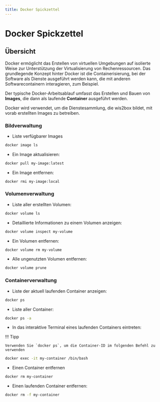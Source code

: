 ```yaml
---
title: Docker Spickzettel
---
```


# Docker Spickzettel

## Übersicht

Docker ermöglicht das Erstellen von virtuellen Umgebungen auf isolierte Weise zur Unterstützung der Virtualisierung von Rechenressourcen. Das grundlegende Konzept hinter Docker ist die Containerisierung, bei der Software als Dienste ausgeführt werden kann, die mit anderen Softwarecontainern interagieren, zum Beispiel.

Der typische Docker-Arbeitsablauf umfasst das Erstellen und Bauen von **Images**, die dann als laufende **Container** ausgeführt werden.

Docker wird verwendet, um die Dienstesammlung, die wis2box bildet, mit vorab erstellten Images zu betreiben.

### Bildverwaltung

* Liste verfügbarer Images

```bash
docker image ls
```

* Ein Image aktualisieren:

```bash
docker pull my-image:latest
```

* Ein Image entfernen:

```bash
docker rmi my-image:local
```

### Volumenverwaltung

* Liste aller erstellten Volumen:

```bash
docker volume ls
```

* Detaillierte Informationen zu einem Volumen anzeigen:

```bash
docker volume inspect my-volume
```

* Ein Volumen entfernen:

```bash
docker volume rm my-volume
```

* Alle ungenutzten Volumen entfernen:

```bash
docker volume prune
```

### Containerverwaltung

* Liste der aktuell laufenden Container anzeigen:

```bash
docker ps
```

* Liste aller Container:

```bash
docker ps -a
```

* In das interaktive Terminal eines laufenden Containers eintreten:


!!! Tipp

    Verwenden Sie `docker ps`, um die Container-ID im folgenden Befehl zu verwenden

```bash
docker exec -it my-container /bin/bash
```

* Einen Container entfernen

```bash
docker rm my-container
```

* Einen laufenden Container entfernen:

```bash
docker rm -f my-container
```
